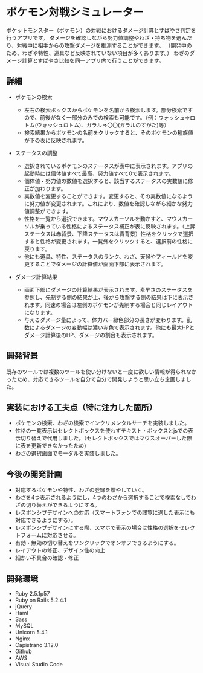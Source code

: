 # ポケモン対戦シミュレーター

ポケットモンスター（ポケモン）の対戦におけるダメージ計算とすばやさ判定を行うアプリです。
ダメージを確認しながら努力値調整やわざ・持ち物を選んだり、対戦中に相手からの攻撃ダメージを推測することができます。
（開発中のため、わざや特性、道具など反映されていない項目が多くあります。）
わざのダメージ計算とすばやさ比較を同一アプリ内で行うことができます。

## 詳細

- ポケモンの検索
  - 左右の検索ボックスからポケモンを名前から検索します。部分検索ですので、前後がなく一部分のみでの検索も可能です。（例：ウォッシュ=>ロトム(ウォッシュロトム)、ガラル=>〇〇(ガラルのすがた)等）
  - 検索結果からポケモンの名前をクリックすると、そのポケモンの種族値が下の表に反映されます。

- ステータスの調整
  - 選択されているポケモンのステータスが表中に表示されます。アプリの起動時には個体値すべて最高、努力値すべて0で表示されます。
  - 個体値・努力値の数値を選択すると、該当するステータスの実数値に修正が加わります。
  - 実数値を変更することができます。変更すると、その実数値になるように努力値が変更されます。これにより、数値を確認しながら細かな努力値調整ができます。
  - 性格を一覧から選択できます。マウスカーソルを動かすと、マウスカーソルが乗っている性格によるステータス補正が表に反映されます。（上昇ステータスは赤背景、下降ステータスは青背景）性格をクリックで選択すると性格が変更されます。一覧外をクリックすると、選択前の性格に戻ります。
  - 他にも道具、特性、ステータスのランク、わざ、天候やフィールドを変更することでダメージの計算値が画面下部に表示されます。

- ダメージ計算結果
  - 画面下部にダメージの計算結果が表示されます。素早さのステータスを参照し、先制する側の結果が上、後から攻撃する側の結果は下に表示されます。同速の場合は左側のポケモンが先制する場合と同じレイアウトになります。
  - 与えるダメージ量によって、体力バー緑色部分の長さが変わります。乱数によるダメージの変動幅は濃い赤色で表示されます。他にも最大HPとダメージ計算後のHP、ダメージの割合も表示されます。

## 開発背景

既存のツールでは複数のツールを使い分けないと一度に欲しい情報が得られなかったため、対応できるツールを自分で自分で開発しようと思い立ち企画しました。

## 実装における工夫点（特に注力した箇所）

- ポケモンの検索、わざの検索でインクリメンタルサーチを実装しました。
- 性格の一覧表示はセレクトボックスを使わずテキスト・ボックスとjsでの表示切り替えで代用しました。（セレクトボックスではマウスオーバーした際に表を更新できなかったため）
- わざの選択画面でモーダルを実装しました。

## 今後の開発計画

- 対応するポケモンや特性、わざの登録を増やしていく。
- わざを4つ表示されるようにし、4つのわざから選択することで検索なしでわざの切り替えができるようにする。
- レスポンシブデザインへの対応（スマートフォンでの閲覧に適した表示にも対応できるようにする）。
- レスポンシブデザインにする際、スマホで表示の場合は性格の選択をセレクトフォームに対応させる。
- 有効・無効の切り替えをワンクリックでオンオフできるようにする。
- レイアウトの修正、デザイン性の向上
- 細かい不具合の確認・修正

## 開発環境

- Ruby 2.5.1p57
- Ruby on Rails 5.2.4.1
- jQuery
- Haml
- Sass
- MySQL
- Unicorn 5.4.1
- Nginx
- Capistrano 3.12.0
- Github
- AWS
- Visual Studio Code
